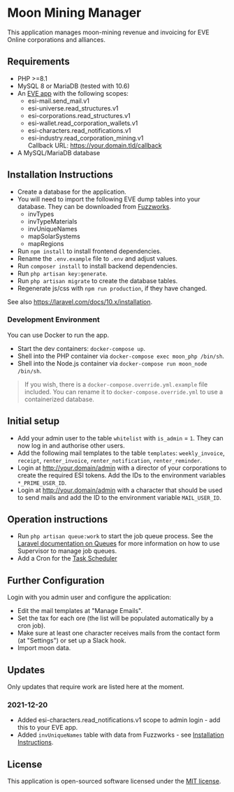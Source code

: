 # Moon Mining Manager

This application manages moon-mining revenue and invoicing for EVE Online corporations and alliances.

## Requirements

* PHP >=8.1
* MySQL 8 or MariaDB (tested with 10.6)
* An [EVE app](https://developers.eveonline.com) with the following scopes:
  - esi-mail.send_mail.v1
  - esi-universe.read_structures.v1
  - esi-corporations.read_structures.v1
  - esi-wallet.read_corporation_wallets.v1
  - esi-characters.read_notifications.v1
  - esi-industry.read_corporation_mining.v1  
    Callback URL: https://your.domain.tld/callback
* A MySQL/MariaDB database

## Installation Instructions

* Create a database for the application.
* You will need to import the following EVE dump tables into your database. They can be downloaded from
  [Fuzzworks](https://www.fuzzwork.co.uk/dump/latest/).
  * invTypes
  * invTypeMaterials
  * invUniqueNames
  * mapSolarSystems
  * mapRegions
* Run `npm install` to install frontend dependencies.
* Rename the `.env.example` file to `.env` and adjust values.
* Run `composer install` to install backend dependencies.
* Run `php artisan key:generate`.
* Run `php artisan migrate` to create the database tables.
* Regenerate js/css with `npm run production`, if they have changed.

See also https://laravel.com/docs/10.x/installation.

### Development Environment

You can use Docker to run the app.

* Start the dev containers: `docker-compose up`.
* Shell into the PHP container via `docker-compose exec moon_php /bin/sh`.
* Shell into the Node.js container via `docker-compose run moon_node /bin/sh`.

> If you wish, there is a `docker-compose.override.yml.example` file included. You can rename it to
> `docker-compose.override.yml` to use a containerized database.

## Initial setup

- Add your admin user to the table `whitelist` with `is_admin` = `1`. They can now log in and authorise other users.
- Add the following mail templates to the table `templates`: `weekly_invoice`, `receipt`, `renter_invoice`,
  `renter_notification`, `renter_reminder`.
- Login at http://your.domain/admin with a director of your corporations to create the required ESI tokens. Add the
  IDs to the environment variables `*_PRIME_USER_ID`.
- Login at http://your.domain/admin with a character that should be used to send mails and add the ID to the
  environment variable `MAIL_USER_ID`.

## Operation instructions

* Run `php artisan queue:work` to start the job queue process. See the
  [Laravel documentation on Queues](https://laravel.com/docs/10.x/queues) for more information on how to use
  Supervisor to manage job queues.
* Add a Cron for the [Task Scheduler](https://laravel.com/docs/10.x/scheduling)

## Further Configuration

Login with you admin user and configure the application:

- Edit the mail templates at "Manage Emails".
- Set the tax for each ore (the list will be populated automatically by a cron job).
- Make sure at least one character receives mails from the contact form (at "Settings") or set up a Slack hook.
- Import moon data.

## Updates

Only updates that require work are listed here at the moment.

### 2021-12-20

- Added esi-characters.read_notifications.v1 scope to admin login - add this to your EVE app.
- Added `invUniqueNames` table with data from Fuzzworks - see [Installation Instructions](#installation-instructions).

## License

This application is open-sourced software licensed under the [MIT license](http://opensource.org/licenses/MIT).
